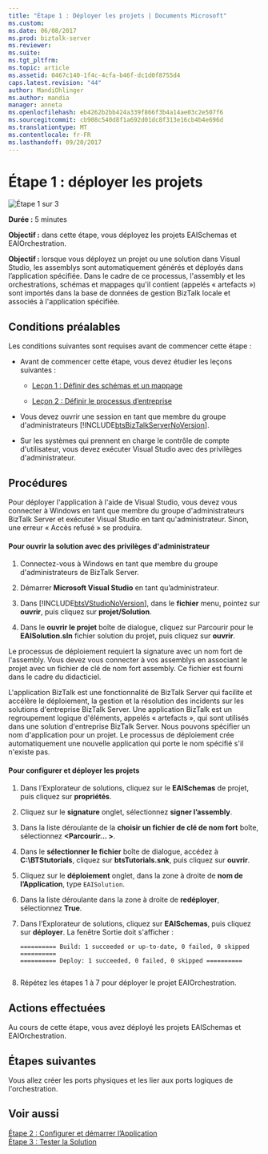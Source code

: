 ```yaml
---
title: "Étape 1 : Déployer les projets | Documents Microsoft"
ms.custom: 
ms.date: 06/08/2017
ms.prod: biztalk-server
ms.reviewer: 
ms.suite: 
ms.tgt_pltfrm: 
ms.topic: article
ms.assetid: 0467c140-1f4c-4cfa-b46f-dc1d0f8755d4
caps.latest.revision: "44"
author: MandiOhlinger
ms.author: mandia
manager: anneta
ms.openlocfilehash: eb4262b2bb424a339f866f3b4a14ae03c2e507f6
ms.sourcegitcommit: cb908c540d8f1a692d01dc8f313e16cb4b4e696d
ms.translationtype: MT
ms.contentlocale: fr-FR
ms.lasthandoff: 09/20/2017
---
```

# <a name="step-1-deploy-the-projects"></a>Étape 1 : déployer les projets
![Étape 1 sur 3](../adapters-and-accelerators/adapter-oracle-database/media/step-1of3.gif "Step_1of3")  
  
 **Durée :** 5 minutes  
  
 **Objectif :** dans cette étape, vous déployez les projets EAISchemas et EAIOrchestration.  
  
 **Objectif :** lorsque vous déployez un projet ou une solution dans Visual Studio, les assemblys sont automatiquement générés et déployés dans l’application spécifiée. Dans le cadre de ce processus, l'assembly et les orchestrations, schémas et mappages qu'il contient (appelés « artefacts ») sont importés dans la base de données de gestion BizTalk locale et associés à l'application spécifiée.  
  
## <a name="prerequisites"></a>Conditions préalables  
 Les conditions suivantes sont requises avant de commencer cette étape :  
  
-   Avant de commencer cette étape, vous devez étudier les leçons suivantes :  
  
    -   [Leçon 1 : Définir des schémas et un mappage](../core/lesson-1-define-schemas-and-a-map.md)  
  
    -   [Leçon 2 : Définir le processus d’entreprise](../core/lesson-2-define-the-business-process.md)  
  
-   Vous devez ouvrir une session en tant que membre du groupe d'administrateurs [!INCLUDE[btsBizTalkServerNoVersion](../includes/btsbiztalkservernoversion-md.md)].  
  
-   Sur les systèmes qui prennent en charge le contrôle de compte d'utilisateur, vous devez exécuter Visual Studio avec des privilèges d'administrateur.  
  
## <a name="procedures"></a>Procédures  
 Pour déployer l'application à l'aide de Visual Studio, vous devez vous connecter à Windows en tant que membre du groupe d'administrateurs BizTalk Server et exécuter Visual Studio en tant qu'administrateur.  Sinon, une erreur « Accès refusé » se produira.  
  
#### <a name="to-open-the-solution-with-administrative-privileges"></a>Pour ouvrir la solution avec des privilèges d'administrateur  
  
1.  Connectez-vous à Windows en tant que membre du groupe d'administrateurs de BizTalk Server.  
  
2.  Démarrer **Microsoft Visual Studio** en tant qu’administrateur.  
  
3.  Dans [!INCLUDE[btsVStudioNoVersion](../includes/btsvstudionoversion-md.md)], dans le **fichier** menu, pointez sur **ouvrir**, puis cliquez sur **projet/Solution**.  
  
4.  Dans le **ouvrir le projet** boîte de dialogue, cliquez sur Parcourir pour le **EAISolution.sln** fichier solution du projet, puis cliquez sur **ouvrir**.  
  
 Le processus de déploiement requiert la signature avec un nom fort de l'assembly.  Vous devez vous connecter à vos assemblys en associant le projet avec un fichier de clé de nom fort assembly.  Ce fichier est fourni dans le cadre du didacticiel.  
  
 L'application BizTalk est une fonctionnalité de BizTalk Server qui facilite et accélère le déploiement, la gestion et la résolution des incidents sur les solutions d'entreprise BizTalk Server. Une application BizTalk est un regroupement logique d'éléments, appelés « artefacts », qui sont utilisés dans une solution d'entreprise BizTalk Server. Nous pouvons spécifier un nom d'application pour un projet.  Le processus de déploiement crée automatiquement une nouvelle application qui porte le nom spécifié s'il n'existe pas.  
  
#### <a name="to-configure-and-deploy-the-projects"></a>Pour configurer et déployer les projets  
  
1.  Dans l’Explorateur de solutions, cliquez sur le **EAISchemas** de projet, puis cliquez sur **propriétés**.  
  
2.  Cliquez sur le **signature** onglet, sélectionnez **signer l’assembly**.  
  
3.  Dans la liste déroulante de la **choisir un fichier de clé de nom fort** boîte, sélectionnez  **\<Parcourir... >**.  
  
4.  Dans le **sélectionner le fichier** boîte de dialogue, accédez à **C:\BTStutorials**, cliquez sur **btsTutorials.snk**, puis cliquez sur **ouvrir**.  
  
5.  Cliquez sur le **déploiement** onglet, dans la zone à droite de **nom de l’Application**, type `EAISolution`.  
  
6.  Dans la liste déroulante dans la zone à droite de **redéployer**, sélectionnez **True**.  
  
7.  Dans l’Explorateur de solutions, cliquez sur **EAISchemas**, puis cliquez sur **déployer**.  La fenêtre Sortie doit s'afficher :  
  
    ```  
    ========== Build: 1 succeeded or up-to-date, 0 failed, 0 skipped ==========  
    ========== Deploy: 1 succeeded, 0 failed, 0 skipped ==========  
  
    ```  
  
8.  Répétez les étapes 1 à 7 pour déployer le projet EAIOrchestration.  
  
## <a name="what-did-i-just-do"></a>Actions effectuées  
 Au cours de cette étape, vous avez déployé les projets EAISchemas et EAIOrchestration.  
  
## <a name="next-steps"></a>Étapes suivantes  
 Vous allez créer les ports physiques et les lier aux ports logiques de l'orchestration.  
  
## <a name="see-also"></a>Voir aussi  
 [Étape 2 : Configurer et démarrer l’Application](../core/step-2-configure-and-start-the-application1.md)   
 [Étape 3 : Tester la Solution](../core/step-3-test-the-solution2.md)